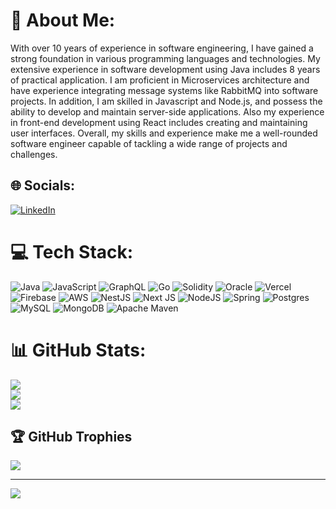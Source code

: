 # 💫 About Me:
With over 10 years of experience in software engineering, I have gained a strong foundation in various programming languages and technologies. My extensive experience in software development using Java includes 8 years of practical application. 
I am proficient in Microservices architecture and have experience integrating message systems like RabbitMQ into software projects. In addition, I am skilled in Javascript and Node.js, and possess the ability to develop and maintain server-side applications. Also my experience in front-end development using React includes creating and maintaining user interfaces. Overall, my skills and experience make me a well-rounded software engineer capable of tackling a wide range of projects and challenges.


## 🌐 Socials:
[![LinkedIn](https://img.shields.io/badge/LinkedIn-%230077B5.svg?logo=linkedin&logoColor=white)](https://linkedin.com/in/erionbarasuol) 

# 💻 Tech Stack:
![Java](https://img.shields.io/badge/java-%23ED8B00.svg?style=flat-square&logo=java&logoColor=white) ![JavaScript](https://img.shields.io/badge/javascript-%23323330.svg?style=flat-square&logo=javascript&logoColor=%23F7DF1E) ![GraphQL](https://img.shields.io/badge/-GraphQL-E10098?style=flat-square&logo=graphql&logoColor=white) ![Go](https://img.shields.io/badge/go-%2300ADD8.svg?style=flat-square&logo=go&logoColor=white) ![Solidity](https://img.shields.io/badge/Solidity-%23363636.svg?style=flat-square&logo=solidity&logoColor=white) ![Oracle](https://img.shields.io/badge/Oracle-F80000?style=flat-square&logo=oracle&logoColor=white) ![Vercel](https://img.shields.io/badge/vercel-%23000000.svg?style=flat-square&logo=vercel&logoColor=white) ![Firebase](https://img.shields.io/badge/firebase-%23039BE5.svg?style=flat-square&logo=firebase) ![AWS](https://img.shields.io/badge/AWS-%23FF9900.svg?style=flat-square&logo=amazon-aws&logoColor=white) ![NestJS](https://img.shields.io/badge/nestjs-%23E0234E.svg?style=flat-square&logo=nestjs&logoColor=white) ![Next JS](https://img.shields.io/badge/Next-black?style=flat-square&logo=next.js&logoColor=white) ![NodeJS](https://img.shields.io/badge/node.js-6DA55F?style=flat-square&logo=node.js&logoColor=white) ![Spring](https://img.shields.io/badge/spring-%236DB33F.svg?style=flat-square&logo=spring&logoColor=white) ![Postgres](https://img.shields.io/badge/postgres-%23316192.svg?style=flat-square&logo=postgresql&logoColor=white) ![MySQL](https://img.shields.io/badge/mysql-%2300f.svg?style=flat-square&logo=mysql&logoColor=white) ![MongoDB](https://img.shields.io/badge/MongoDB-%234ea94b.svg?style=flat-square&logo=mongodb&logoColor=white) ![Apache Maven](https://img.shields.io/badge/Apache%20Maven-C71A36?style=flat-square&logo=Apache%20Maven&logoColor=white)
# 📊 GitHub Stats:
![](https://github-readme-stats.vercel.app/api?username=erionrb&theme=dark&hide_border=false&include_all_commits=true&count_private=true)<br/>
![](https://github-readme-streak-stats.herokuapp.com/?user=erionrb&theme=dark&hide_border=false)<br/>
![](https://github-readme-stats.vercel.app/api/top-langs/?username=erionrb&theme=dark&hide_border=false&include_all_commits=true&count_private=true&layout=compact)

## 🏆 GitHub Trophies
![](https://github-profile-trophy.vercel.app/?username=erionrb&theme=radical&no-frame=true&no-bg=false&margin-w=4)

---
[![](https://visitcount.itsvg.in/api?id=erionrb&icon=0&color=0)](https://visitcount.itsvg.in)

<!-- Proudly created with GPRM ( https://gprm.itsvg.in ) -->
